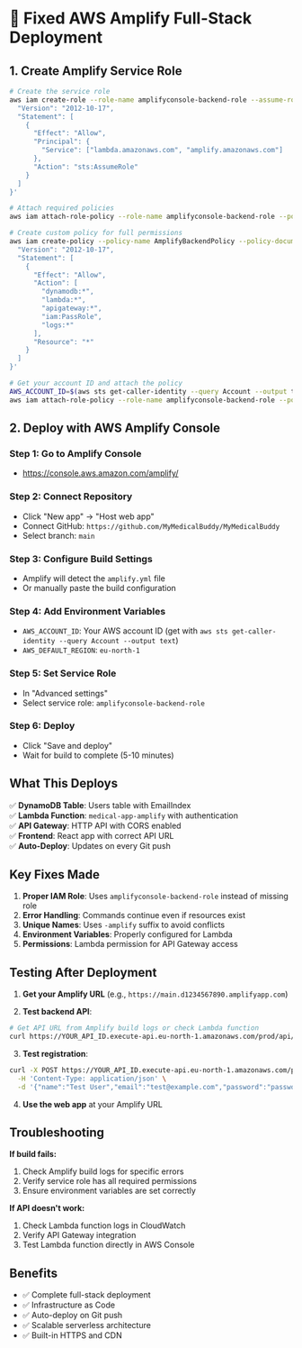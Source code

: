 # 🚀 Fixed AWS Amplify Full-Stack Deployment

## 1. Create Amplify Service Role

```bash
# Create the service role
aws iam create-role --role-name amplifyconsole-backend-role --assume-role-policy-document '{
  "Version": "2012-10-17",
  "Statement": [
    {
      "Effect": "Allow",
      "Principal": {
        "Service": ["lambda.amazonaws.com", "amplify.amazonaws.com"]
      },
      "Action": "sts:AssumeRole"
    }
  ]
}'

# Attach required policies
aws iam attach-role-policy --role-name amplifyconsole-backend-role --policy-arn arn:aws:iam::aws:policy/service-role/AWSLambdaBasicExecutionRole

# Create custom policy for full permissions
aws iam create-policy --policy-name AmplifyBackendPolicy --policy-document '{
  "Version": "2012-10-17",
  "Statement": [
    {
      "Effect": "Allow",
      "Action": [
        "dynamodb:*",
        "lambda:*",
        "apigateway:*",
        "iam:PassRole",
        "logs:*"
      ],
      "Resource": "*"
    }
  ]
}'

# Get your account ID and attach the policy
AWS_ACCOUNT_ID=$(aws sts get-caller-identity --query Account --output text)
aws iam attach-role-policy --role-name amplifyconsole-backend-role --policy-arn arn:aws:iam::$AWS_ACCOUNT_ID:policy/AmplifyBackendPolicy
```

## 2. Deploy with AWS Amplify Console

### Step 1: Go to Amplify Console
- https://console.aws.amazon.com/amplify/

### Step 2: Connect Repository
- Click "New app" → "Host web app"
- Connect GitHub: `https://github.com/MyMedicalBuddy/MyMedicalBuddy`
- Select branch: `main`

### Step 3: Configure Build Settings
- Amplify will detect the `amplify.yml` file
- Or manually paste the build configuration

### Step 4: Add Environment Variables
- `AWS_ACCOUNT_ID`: Your AWS account ID (get with `aws sts get-caller-identity --query Account --output text`)
- `AWS_DEFAULT_REGION`: `eu-north-1`

### Step 5: Set Service Role
- In "Advanced settings"
- Select service role: `amplifyconsole-backend-role`

### Step 6: Deploy
- Click "Save and deploy"
- Wait for build to complete (5-10 minutes)

## What This Deploys

✅ **DynamoDB Table**: Users table with EmailIndex  
✅ **Lambda Function**: `medical-app-amplify` with authentication  
✅ **API Gateway**: HTTP API with CORS enabled  
✅ **Frontend**: React app with correct API URL  
✅ **Auto-Deploy**: Updates on every Git push  

## Key Fixes Made

1. **Proper IAM Role**: Uses `amplifyconsole-backend-role` instead of missing role
2. **Error Handling**: Commands continue even if resources exist
3. **Unique Names**: Uses `-amplify` suffix to avoid conflicts
4. **Environment Variables**: Properly configured for Lambda
5. **Permissions**: Lambda permission for API Gateway access

## Testing After Deployment

1. **Get your Amplify URL** (e.g., `https://main.d1234567890.amplifyapp.com`)

2. **Test backend API**:
```bash
# Get API URL from Amplify build logs or check Lambda function
curl https://YOUR_API_ID.execute-api.eu-north-1.amazonaws.com/prod/api/health
```

3. **Test registration**:
```bash
curl -X POST https://YOUR_API_ID.execute-api.eu-north-1.amazonaws.com/prod/api/register \
  -H 'Content-Type: application/json' \
  -d '{"name":"Test User","email":"test@example.com","password":"password123"}'
```

4. **Use the web app** at your Amplify URL

## Troubleshooting

**If build fails:**
1. Check Amplify build logs for specific errors
2. Verify service role has all required permissions
3. Ensure environment variables are set correctly

**If API doesn't work:**
1. Check Lambda function logs in CloudWatch
2. Verify API Gateway integration
3. Test Lambda function directly in AWS Console

## Benefits

- ✅ Complete full-stack deployment
- ✅ Infrastructure as Code
- ✅ Auto-deploy on Git push
- ✅ Scalable serverless architecture
- ✅ Built-in HTTPS and CDN